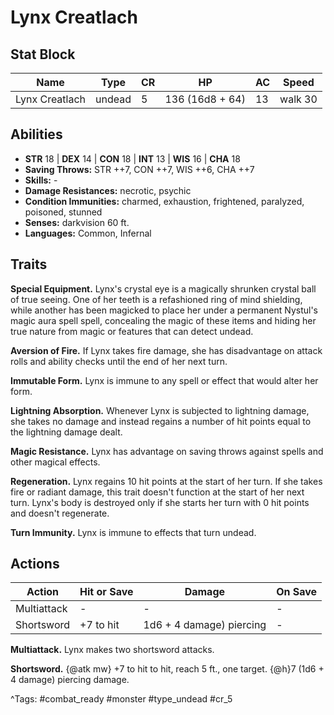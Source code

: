 # Lynx Creatlach

## Stat Block

| Name | Type | CR | HP | AC | Speed |
|------|------|----|----|----|-------|
| Lynx Creatlach | undead | 5 | 136 (16d8 + 64) | 13 | walk 30 |

## Abilities

- **STR** 18 | **DEX** 14 | **CON** 18 | **INT** 13 | **WIS** 16 | **CHA** 18
- **Saving Throws:** STR ++7, CON ++7, WIS ++6, CHA ++7  
- **Skills:** -  
- **Damage Resistances:** necrotic, psychic  
- **Condition Immunities:** charmed, exhaustion, frightened, paralyzed, poisoned, stunned  
- **Senses:** darkvision 60 ft.  
- **Languages:** Common, Infernal

## Traits

**Special Equipment.** Lynx's crystal eye is a magically shrunken crystal ball of true seeing. One of her teeth is a refashioned ring of mind shielding, while another has been magicked to place her under a permanent Nystul's magic aura spell spell, concealing the magic of these items and hiding her true nature from magic or features that can detect undead.

**Aversion of Fire.** If Lynx takes fire damage, she has disadvantage on attack rolls and ability checks until the end of her next turn.

**Immutable Form.** Lynx is immune to any spell or effect that would alter her form.

**Lightning Absorption.** Whenever Lynx is subjected to lightning damage, she takes no damage and instead regains a number of hit points equal to the lightning damage dealt.

**Magic Resistance.** Lynx has advantage on saving throws against spells and other magical effects.

**Regeneration.** Lynx regains 10 hit points at the start of her turn. If she takes fire or radiant damage, this trait doesn't function at the start of her next turn. Lynx's body is destroyed only if she starts her turn with 0 hit points and doesn't regenerate.

**Turn Immunity.** Lynx is immune to effects that turn undead.


## Actions

| Action | Hit or Save | Damage | On Save |
|--------|--------------|--------|----------|
| Multiattack | - | - | - |
| Shortsword | +7 to hit | 1d6 + 4 damage) piercing | - |

**Multiattack.** Lynx makes two shortsword attacks.

**Shortsword.** {@atk mw} +7 to hit to hit, reach 5 ft., one target. {@h}7 (1d6 + 4 damage) piercing damage.


^Tags: #combat_ready #monster #type_undead #cr_5